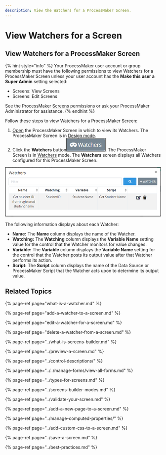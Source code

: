 ```yaml
---
description: View the Watchers for a ProcessMaker Screen.
---
```


# View Watchers for a Screen

## View Watchers for a ProcessMaker Screen

{% hint style="info" %}
Your ProcessMaker user account or group membership must have the following permissions to view Watchers for a ProcessMaker Screen unless your user account has the **Make this user a Super Admin** setting selected:

* Screens: View Screens
* Screens: Edit Screens

See the ProcessMaker [Screens](../../../../processmaker-administration/permission-descriptions-for-users-and-groups.md#screens) permissions or ask your ProcessMaker Administrator for assistance.
{% endhint %}

Follow these steps to view Watchers for a ProcessMaker Screen:

1. [Open](../../manage-forms/view-all-forms.md) the ProcessMaker Screen in which to view its Watchers. The ProcessMaker Screen is in [Design mode](../screens-builder-modes.md#editor-mode).
2. Click the **Watchers** button![](../../../../.gitbook/assets/watchers-button-screens-builder-processes.png). The ProcessMaker Screen is in [Watchers](../screens-builder-modes.md#watchers-mode) mode. The **Watchers** screen displays all Watchers configured for this ProcessMaker Screen.

![Watchers screen in Watchers mode](../../../../.gitbook/assets/watchers-screen-screens-builder-processes.png)

The following information displays about each Watcher:

* **Name:** The **Name** column displays the name of the Watcher.
* **Watching:** The **Watching** column displays the **Variable Name** setting value for the control that the Watcher monitors for value changes.
* **Variable:** The **Variable** column displays the **Variable Name** setting for the control that the Watcher posts its output value after that Watcher performs its action.
* **Script:** The **Script** column displays the name of the Data Source or ProcessMaker Script that the Watcher acts upon to determine its output value.

## Related Topics

{% page-ref page="what-is-a-watcher.md" %}

{% page-ref page="add-a-watcher-to-a-screen.md" %}

{% page-ref page="edit-a-watcher-for-a-screen.md" %}

{% page-ref page="delete-a-watcher-from-a-screen.md" %}

{% page-ref page="../what-is-screens-builder.md" %}

{% page-ref page="../preview-a-screen.md" %}

{% page-ref page="../control-descriptions/" %}

{% page-ref page="../../manage-forms/view-all-forms.md" %}

{% page-ref page="../types-for-screens.md" %}

{% page-ref page="../screens-builder-modes.md" %}

{% page-ref page="../validate-your-screen.md" %}

{% page-ref page="../add-a-new-page-to-a-screen.md" %}

{% page-ref page="../manage-computed-properties/" %}

{% page-ref page="../add-custom-css-to-a-screen.md" %}

{% page-ref page="../save-a-screen.md" %}

{% page-ref page="../best-practices.md" %}

